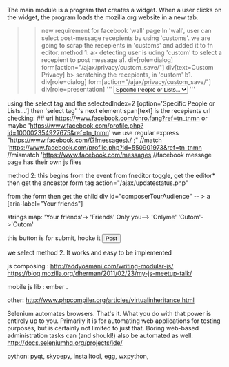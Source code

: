 The main module is a program that creates a widget.  When a user clicks on
the widget, the program loads the mozilla.org website in a new tab.

>> new requirement for facebook 'wall' page
In 'wall', user can select post-message recepients by using 'customs'.
we are going to scrap the recepients in  'customs' and added it to fn editor.
method 1:
 a> detecting user is uding 'custom' to select a recepient to post message
 a1. div[role=dialog] form[action="/ajax/privacy/custom_save/"]  div[text=Custom Privacy]
 b> scratching the recepients, in 'custom'
 b1. div[role=dialog] form[action="/ajax/privacy/custom_save/"]  div[role=presentation]
  '''
  <select name="friends_value" ><option value="50" class="expandTag">Friends of Friends</option><option value="40" class="expandTag">Friends</option><option value="30" selected="1" class="showInclusions">Specific People or Lists...</option><option value="10" class="hideExclusionUnit">Only Me</option></select>
  '''

 using the select tag and the selectedIndex=2 [option='Specific People or Lists...']
   then 'select tag' 's next element  span[text] is the recepients
url checking:
    ## uri https://www.facebook.com/chro.fang?ref=tn_tnmn or maybe 'https://www.facebook.com/profile.php?id=100002354927675&ref=tn_tnmn'
we use regular express "https://www.facebook.com/(?!messages)./ ;"
    //match 'https://www.facebook.com/profile.php?id=550901973&ref=tn_tnmn
    //mismatch 'https://www.facebook.com/messages
    //facebook message page has their own js files 

method 2:
 this begins from the event from fneditor toggle,
 get the editor*
 then get the ancestor form tag action="/ajax/updatestatus.php"

 from the form 
 then get the child div id="composerTourAudience" -- > a [aria-label="Your friends"]

 strings map:
  'Your friends'-> 'Friends'
  Only you--> 'Onlyme'
  'Cutom'->'Cutom'

this button is for submit, hooke it
<button value="1" class="_42ft _4jy0 _11b _4jy3 _4jy1 selected" type="submit">Post</button>

we select method 2. It works and easy to be implemented

js composing :
http://addyosmani.com/writing-modular-js/
https://blog.mozilla.org/dherman/2011/02/23/my-js-meetup-talk/

mobile js lib : ember . 

other:
http://www.phpcompiler.org/articles/virtualinheritance.html

Selenium automates browsers. That's it. What you do with that power is entirely up to you. Primarily it is for automating web applications for testing purposes, but is certainly not limited to just that. Boring web-based administration tasks can (and should!) also be automated as well.
http://docs.seleniumhq.org/projects/ide/

python:
pyqt, skypepy, installtool, egg, wxpython,